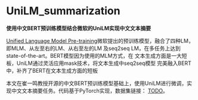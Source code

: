 # UniLM_summarization

**使用中文BERT预训练模型结合微软的UniLM实现中文文本摘要**

<a href="https://github.com/microsoft/unilm" target="_blank">Unified Language Model Pre-training</a>微软提出的预训练模型，融合了四种LM，即MLM、从左至右的LM、从右至左的LM
及seq2seq LM，在多任务上达到 state-of-the-art。BERT模型因为使用的MLM方式，在
文本生成方面是一大短板，UniLM通过灵活应用mask技术，将文本生成中seq2seq模型
完美融入BERT中，补齐了BERT在文本生成方面的短板


本文在崔一鸣教授开源的中文BERT预训练模型基础上，使用UniLM进行微调，实现中文文本摘要任务。代码基于PyTorch实现，数据集链接：
<a href="https://github.com/microsoft/unilm" target="_blank">TODO</a>。
